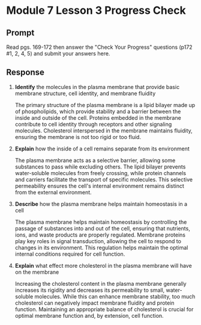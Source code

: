 # Module 7 Lesson 3 Progress Check

## Prompt
Read pgs. 169-172 then answer the "Check Your Progress" questions (p172 #1, 2, 4, 5) and submit your answers here.

## Response
1. **Identify** the molecules in the plasma membrane that provide basic membrane structure, cell identity, and membrane fluidity

    The primary structure of the plasma membrane is a lipid bilayer made up of phospholipids, which provide stability and a barrier between the inside and outside of the cell. Proteins embedded in the membrane contribute to cell identity through receptors and other signaling molecules. Cholesterol interspersed in the membrane maintains fluidity, ensuring the membrane is not too rigid or too fluid.

2. **Explain** how the inside of a cell remains separate from its environment

    The plasma membrane acts as a selective barrier, allowing some substances to pass while excluding others. The lipid bilayer prevents water-soluble molecules from freely crossing, while protein channels and carriers facilitate the transport of specific molecules. This selective permeability ensures the cell's internal environment remains distinct from the external environment.

3. **Describe** how the plasma membrane helps maintain homeostasis in a cell

    The plasma membrane helps maintain homeostasis by controlling the passage of substances into and out of the cell, ensuring that nutrients, ions, and waste products are properly regulated. Membrane proteins play key roles in signal transduction, allowing the cell to respond to changes in its environment. This regulation helps maintain the optimal internal conditions required for cell function.

4. **Explain** what effect more cholesterol in the plasma membrane will have on the membrane

    Increasing the cholesterol content in the plasma membrane generally increases its rigidity and decreases its permeability to small, water-soluble molecules. While this can enhance membrane stability, too much cholesterol can negatively impact membrane fluidity and protein function. Maintaining an appropriate balance of cholesterol is crucial for optimal membrane function and, by extension, cell function.